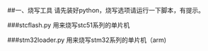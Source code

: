 ##一、烧写工具
请先装好python，烧写选项请运行一下脚本，有提示。

###stcflash.py
用来烧写stc51系列的单片机

###stm32loader.py
用来烧写stm32系列的单片机（arm)


